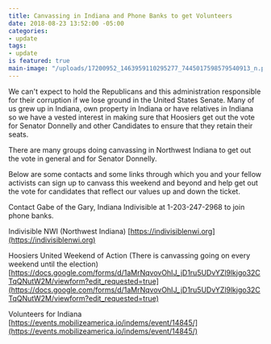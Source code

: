 ```yaml
---
title: Canvassing in Indiana and Phone Banks to get Volunteers
date: 2018-08-23 13:52:00 -05:00
categories:
- update
tags:
- update
is featured: true
main-image: "/uploads/17200952_1463959110295277_7445017598579540913_n.png"
---
```


We can't expect to hold the Republicans and this administration responsible for their corruption if we lose ground in the United States Senate. Many of us grew up in Indiana, own property in Indiana or have relatives in Indiana so we have a vested interest in making sure that Hoosiers get out the vote for Senator Donnelly and other Candidates to ensure that they retain their seats. 

There are many groups doing canvassing in Northwest Indiana to get out the vote in general and for Senator Donnelly. 

Below are some contacts and some links through which you and your fellow activists can sign up to canvass this weekend and beyond and help get out the vote for candidates that reflect our values up and down the ticket. 

Contact Gabe of the Gary, Indiana Indivisible at 1-203-247-2968 to join phone banks. 

Indivisible NWI (Northwest Indiana)
[https://indivisiblenwi.org](https://indivisiblenwi.org)

Hoosiers United Weekend of Action 
(There is canvassing going on every weekend until the election) 
[https://docs.google.com/forms/d/1aMrNqvovOhIJ_jD1ru5UDvYZl9lkjgo32CTqQNutW2M/viewform?edit_requested=true](https://docs.google.com/forms/d/1aMrNqvovOhIJ_jD1ru5UDvYZl9lkjgo32CTqQNutW2M/viewform?edit_requested=true) 

Volunteers for Indiana 
[https://events.mobilizeamerica.io/indems/event/14845/](https://events.mobilizeamerica.io/indems/event/14845/) 
